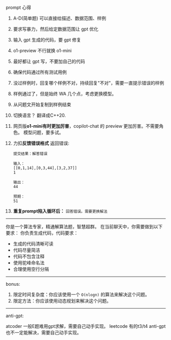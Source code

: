 prompt 心得

1. A-D(简单题) 可以直接给描述、数据范围、样例
2. 要求写暴力，然后给定数据范围让 gpt 优化
3. 输入 gpt 生成的代码，要 gpt 修复
4. o1-preview 不行就换 o1-mini
5. 最好都让 gpt 写，不要加自己的代码
6. 确保代码通过所有测试用例
7. 没过样例时，回复哪个样例不对，持续回复"不对"，需要一直提示错误的样例
8. 样例通过了，但是始终 WA 几个点，考虑更换模型。
9. 从问题文开始复制到样例结束
10. 切换语言？
    翻译成C++20.
11. 网页版**o1-mini有时更加厉害**，copilot-chat 的 preview 更加厉害。不需要角色。
    模型问题，要多试。
12. 力扣**反馈错误格式**
    返回错误:

    ```
    提交结果：解答错误

    输入：
    [[0,1,14],[0,3,44],[3,2,37]]
    1

    输出：
    44

    预期：
    51
    ```

13. **重复prompt陷入循环后：**
    `回答错误。需要更换解法`

---

你是一个算法专家，精通解算法题，智慧超群。
在当前聊天中，你需要做到以下要求：
你负责生成代码，代码要求：

- 生成的代码清晰可读
- 代码尽量简洁
- 代码不包含注释
- 使用驼峰命名法
- 合理使用空行分隔

---

bonus:

1. 限定时间复杂度：你应该使用一个 `O(nlogn)` 的算法来解决这个问题。
2. 限定方法：你应该使用动态规划来解决这个问题。

---

anti-gpt:

atcoder 一般E题难用gpt求解，需要自己动手实现。
leetcode 有的t3/t4 anti-gpt 也不一定能解决，需要自己动手实现。
